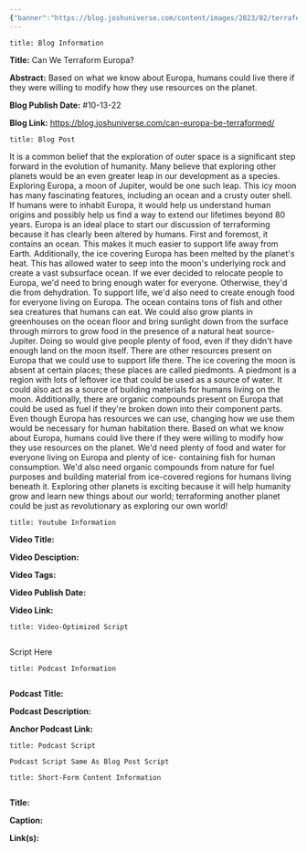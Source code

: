 ```yaml
---
{"banner":"https://blog.joshuniverse.com/content/images/2023/02/terraformeuropaheader--1-.webp","banner_x":0.5,"dg-publish":true,"permalink":"/blog/can-we-terraform-europa/","dgPassFrontmatter":true,"noteIcon":"","created":"","updated":""}
---
```


```ad-info
title: Blog Information
```

**Title:** Can We Terraform Europa?

**Abstract:** Based on what we know about Europa, humans could live there if they were willing to modify how they use resources on the planet. 

**Blog Publish Date:** #10-13-22

**Blog Link:** https://blog.joshuniverse.com/can-europa-be-terraformed/

```ad-abstract
title: Blog Post
```

It is a common belief that the exploration of outer space is a significant step forward in the evolution of humanity. Many believe that exploring other planets would be an even greater leap in our development as a species. Exploring Europa, a moon of Jupiter, would be one such leap. This icy moon has many fascinating features, including an ocean and a crusty outer shell. If humans were to inhabit Europa, it would help us understand human origins and possibly help us find a way to extend our lifetimes beyond 80 years.
Europa is an ideal place to start our discussion of terraforming because it has clearly been altered by humans. First and foremost, it contains an ocean. This makes it much easier to support life away from Earth. Additionally, the ice covering Europa has been melted by the planet's heat. This has allowed water to seep into the moon's underlying rock and create a vast subsurface ocean. If we ever decided to relocate people to Europa, we'd need to bring enough water for everyone. Otherwise, they'd die from dehydration.
To support life, we'd also need to create enough food for everyone living on Europa. The ocean contains tons of fish and other sea creatures that humans can eat. We could also grow plants in greenhouses on the ocean floor and bring sunlight down from the surface through mirrors to grow food in the presence of a natural heat source- Jupiter. Doing so would give people plenty of food, even if they didn't have enough land on the moon itself.
There are other resources present on Europa that we could use to support life there. The ice covering the moon is absent at certain places; these places are called piedmonts. A piedmont is a region with lots of leftover ice that could be used as a source of water. It could also act as a source of building materials for humans living on the moon. Additionally, there are organic compounds present on Europa that could be used as fuel if they're broken down into their component parts. Even though Europa has resources we can use, changing how we use them would be necessary for human habitation there.
Based on what we know about Europa, humans could live there if they were willing to modify how they use resources on the planet. We'd need plenty of food and water for everyone living on Europa and plenty of ice- containing fish for human consumption. We'd also need organic compounds from nature for fuel purposes and building material from ice-covered regions for humans living beneath it. Exploring other planets is exciting because it will help humanity grow and learn new things about our world; terraforming another planet could be just as revolutionary as exploring our own world!

```ad-info
title: Youtube Information
```

**Video Title:**

**Video Desciption:**

**Video Tags:**

**Video Publish Date:**

**Video Link:**

```ad-abstract
title: Video-Optimized Script


```

Script Here

```ad-info
title: Podcast Information


```

**Podcast Title:**

**Podcast Description:**

**Anchor Podcast Link:**

```ad-info
title: Podcast Script

Podcast Script Same As Blog Post Script

```


```ad-info
title: Short-Form Content Information


```

**Title:**

**Caption:**

**Link(s):**

